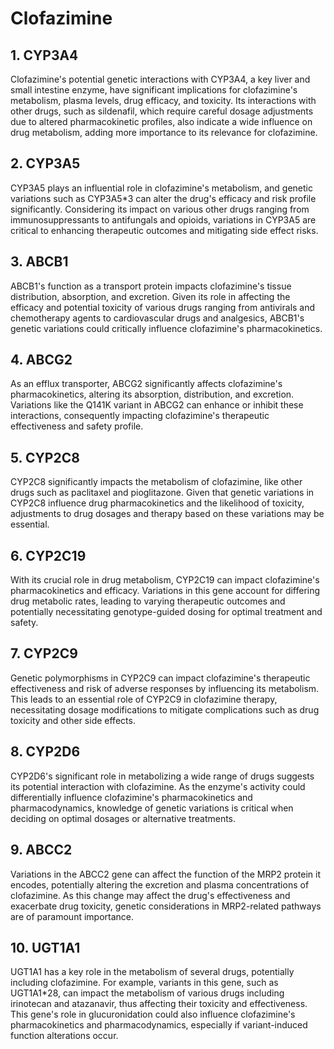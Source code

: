 # Clofazimine

## 1. CYP3A4
Clofazimine's potential genetic interactions with CYP3A4, a key liver and small intestine enzyme, have significant implications for clofazimine's metabolism, plasma levels, drug efficacy, and toxicity. Its interactions with other drugs, such as sildenafil, which require careful dosage adjustments due to altered pharmacokinetic profiles, also indicate a wide influence on drug metabolism, adding more importance to its relevance for clofazimine.

## 2. CYP3A5
CYP3A5 plays an influential role in clofazimine's metabolism, and genetic variations such as CYP3A5*3 can alter the drug's efficacy and risk profile significantly. Considering its impact on various other drugs ranging from immunosuppressants to antifungals and opioids, variations in CYP3A5 are critical to enhancing therapeutic outcomes and mitigating side effect risks.

## 3. ABCB1
ABCB1's function as a transport protein impacts clofazimine's tissue distribution, absorption, and excretion. Given its role in affecting the efficacy and potential toxicity of various drugs ranging from antivirals and chemotherapy agents to cardiovascular drugs and analgesics, ABCB1's genetic variations could critically influence clofazimine's pharmacokinetics.

## 4. ABCG2
As an efflux transporter, ABCG2 significantly affects clofazimine's pharmacokinetics, altering its absorption, distribution, and excretion. Variations like the Q141K variant in ABCG2 can enhance or inhibit these interactions, consequently impacting clofazimine's therapeutic effectiveness and safety profile.

## 5. CYP2C8
CYP2C8 significantly impacts the metabolism of clofazimine, like other drugs such as paclitaxel and pioglitazone. Given that genetic variations in CYP2C8 influence drug pharmacokinetics and the likelihood of toxicity, adjustments to drug dosages and therapy based on these variations may be essential.

## 6. CYP2C19
With its crucial role in drug metabolism, CYP2C19 can impact clofazimine's pharmacokinetics and efficacy. Variations in this gene account for differing drug metabolic rates, leading to varying therapeutic outcomes and potentially necessitating genotype-guided dosing for optimal treatment and safety.

## 7. CYP2C9
Genetic polymorphisms in CYP2C9 can impact clofazimine's therapeutic effectiveness and risk of adverse responses by influencing its metabolism. This leads to an essential role of CYP2C9 in clofazimine therapy, necessitating dosage modifications to mitigate complications such as drug toxicity and other side effects.

## 8. CYP2D6
CYP2D6's significant role in metabolizing a wide range of drugs suggests its potential interaction with clofazimine. As the enzyme's activity could differentially influence clofazimine's pharmacokinetics and pharmacodynamics, knowledge of genetic variations is critical when deciding on optimal dosages or alternative treatments.

## 9. ABCC2
Variations in the ABCC2 gene can affect the function of the MRP2 protein it encodes, potentially altering the excretion and plasma concentrations of clofazimine. As this change may affect the drug's effectiveness and exacerbate drug toxicity, genetic considerations in MRP2-related pathways are of paramount importance.

## 10. UGT1A1
UGT1A1 has a key role in the metabolism of several drugs, potentially including clofazimine. For example, variants in this gene, such as UGT1A1*28, can impact the metabolism of various drugs including irinotecan and atazanavir, thus affecting their toxicity and effectiveness. This gene's role in glucuronidation could also influence clofazimine's pharmacokinetics and pharmacodynamics, especially if variant-induced function alterations occur.

